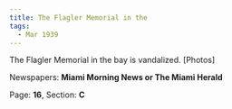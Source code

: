 ```yaml
---  
title: The Flagler Memorial in the  
tags:  
  - Mar 1939  
---  
```

  
The Flagler Memorial in the bay is vandalized. [Photos]  
  
Newspapers: **Miami Morning News or The Miami Herald**  
  
Page: **16**, Section: **C** 
